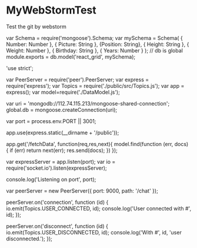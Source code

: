 # MyWebStormTest
Test the git by webstorm

var Schema = require('mongoose').Schema;
var mySchema = Schema(
	{ Number: Number },
	{ Picture: String },
	{Position: String},
	{ Height: String },
	{ Weight: Number },
	{ Birthday: String },
	{ Years: Number }
);
// db is global
module.exports = db.model('react_grid', mySchema);


'use strict';

var PeerServer = require('peer').PeerServer;
var express = require('express');
var Topics = require('./public/src/Topics.js');
var app = express();
var model=require('./DataModel.js');

var uri = 'mongodb://112.74.115.213/mongoose-shared-connection';
global.db = mongoose.createConnection(uri);

var port = process.env.PORT || 3001;

app.use(express.static(__dirname + '/public'));

app.get('/fetchData', function(req,res,next){
	model.find(function (err, docs) {
		if (err) return next(err);
		res.send(docs);
	})
});

var expressServer = app.listen(port);
var io = require('socket.io').listen(expressServer);

console.log('Listening on port', port);

var peerServer = new PeerServer({ port: 9000, path: '/chat' });

peerServer.on('connection', function (id) {
  io.emit(Topics.USER_CONNECTED, id);
  console.log('User connected with #', id);
});

peerServer.on('disconnect', function (id) {
  io.emit(Topics.USER_DISCONNECTED, id);
  console.log('With #', id, 'user disconnected.');
});
